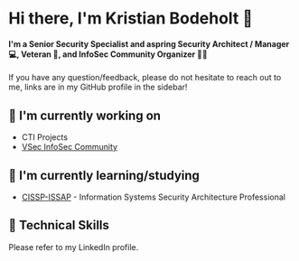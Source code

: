 # Hi there, I'm Kristian Bodeholt 👋

#### I'm a Senior Security Specialist and aspring Security Architect / Manager 💻, Veteran 🔫, and InfoSec Community Organizer 🏴‍☠️

If you have any question/feedback, please do not hesitate to reach out to me, links are in my GitHub profile in the sidebar!

## 🔭 I'm currently working on

- CTI Projects
- [VSec InfoSec Community](https://vsec.dk)

## 🌱 I'm currently learning/studying

- [CISSP-ISSAP](https://www.isc2.org/Certifications/CISSP-Concentrations#tab-2-1) - Information Systems Security Architecture Professional

## 💼 Technical Skills

Please refer to my LinkedIn profile.
